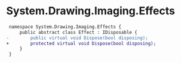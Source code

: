 # System.Drawing.Imaging.Effects

``` diff
 namespace System.Drawing.Imaging.Effects {
     public abstract class Effect : IDisposable {
-        public virtual void Dispose(bool disposing);
+        protected virtual void Dispose(bool disposing);
     }
 }
```

